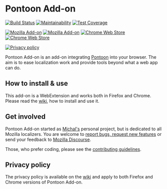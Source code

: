 # Pontoon Add-on

[![Build Status](https://github.com/MikkCZ/pontoon-addon/workflows/.github/workflows/build.yml/badge.svg?branch=master)](https://github.com/MikkCZ/pontoon-addon/actions?query=workflow%3A.github%2Fworkflows%2Fbuild.yml)
[![Maintainability](https://api.codeclimate.com/v1/badges/657aebed4449cae8ce25/maintainability)](https://codeclimate.com/github/MikkCZ/pontoon-addon/maintainability)
[![Test Coverage](https://api.codeclimate.com/v1/badges/657aebed4449cae8ce25/test_coverage)](https://codeclimate.com/github/MikkCZ/pontoon-addon/test_coverage)

[![Mozilla Add-on](https://img.shields.io/amo/v/pontoon-tools.svg?label=Firefox)](https://addons.mozilla.org/firefox/addon/pontoon-tools/)
[![Mozilla Add-on](https://img.shields.io/amo/users/pontoon-tools.svg)](https://addons.mozilla.org/firefox/addon/pontoon-tools/statistics/)
[![Chrome Web Store](https://img.shields.io/chrome-web-store/v/gnbfbnpjncpghhjmmhklfhcglbopagbb.svg?label=Chrome)](https://chrome.google.com/webstore/detail/pontoon-tools/gnbfbnpjncpghhjmmhklfhcglbopagbb)
[![Chrome Web Store](https://img.shields.io/chrome-web-store/users/gnbfbnpjncpghhjmmhklfhcglbopagbb.svg?text=users)](https://chrome.google.com/webstore/detail/pontoon-tools/gnbfbnpjncpghhjmmhklfhcglbopagbb)

[![Privacy policy](https://img.shields.io/badge/-privacy%20policy-blueviolet)](https://github.com/MikkCZ/pontoon-addon/wiki/Privacy-Policy)

Pontoon Add-on is an add-on integrating [Pontoon](https://pontoon.mozilla.org/) into your browser. The aim is to ease localization work and provide tools beyond what a web app can do.

## How to install & use

This add-on is a WebExtension and works both in Firefox and Chrome. Please read the [wiki](https://github.com/MikkCZ/pontoon-addon/wiki), how to install and use it.

## Get involved

Pontoon Add-on started as [Michal's](https://mozillians.org/u/mstanke/) personal project, but is dedicated to all Mozilla localizers. You are welcome to [report bugs, request new features](https://github.com/MikkCZ/pontoon-addon/issues) or send your feedback to [Mozilla Discourse](https://discourse.mozilla.org/c/pontoon).

Those, who prefer coding, please see the [contributing guidelines](CONTRIBUTING.md).

## Privacy policy

The privacy policy is available on the [wiki](https://github.com/MikkCZ/pontoon-addon/wiki/Privacy-Policy) and apply to both Firefox and Chrome versions of Pontoon Add-on.
